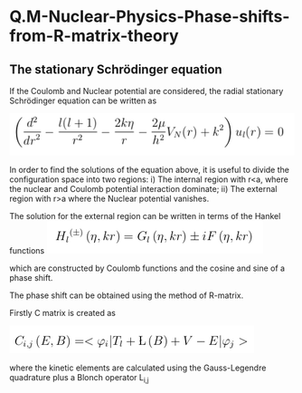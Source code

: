 # Q.M-Nuclear-Physics-Phase-shifts-from-R-matrix-theory

## The stationary Schrödinger equation

If the Coulomb and Nuclear potential are considered, the radial stationary Schrödinger equation can be written as

![SchrodingerEq](src/SchrodingerEq.png)

In order to find the solutions of the equation above, it is useful to divide the configuration space into two regions: i) The internal region with r<a, where the nuclear and Coulomb potential interaction dominate; ii) The external region with r>a where the Nuclear potential vanishes. 

The solution for the external region can be written in terms of the Hankel functions 
![Hankel](src/Hankel.png)

which are constructed by Coulomb functions and the cosine and sine of a phase shift.

The phase shift can be obtained using the method of R-matrix.

Firstly C matrix is created as

![Cmatrix](src/Cmatrix.png)

where the kinetic elements are calculated using the Gauss-Legendre quadrature plus a Blonch operator L<sub>i,j</sub>





